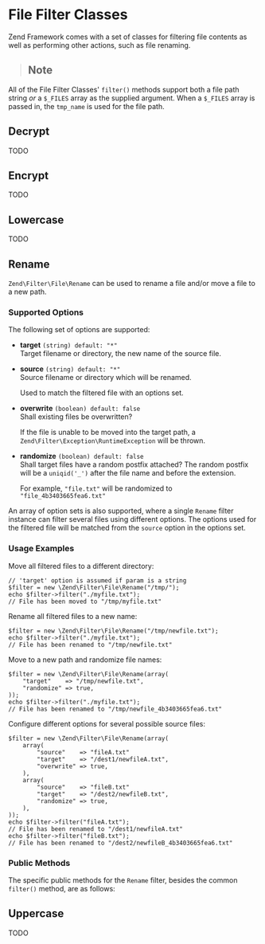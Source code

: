 # File Filter Classes

Zend Framework comes with a set of classes for filtering file contents as well as performing other
actions, such as file renaming.

> ## Note
All of the File Filter Classes' `filter()` methods support both a file path string *or* a `$_FILES`
array as the supplied argument. When a `$_FILES` array is passed in, the `tmp_name` is used for the
file path.

## Decrypt

TODO

## Encrypt

TODO

## Lowercase

TODO

## Rename

`Zend\Filter\File\Rename` can be used to rename a file and/or move a file to a new path.

### Supported Options

The following set of options are supported:

- **target** `(string) default: "*"`  
    Target filename or directory, the new name of the source file.

- **source** `(string) default: "*"`  
    Source filename or directory which will be renamed.

    Used to match the filtered file with an options set.

- **overwrite** `(boolean) default: false`  
    Shall existing files be overwritten?

    If the file is unable to be moved into the target path, a
`Zend\Filter\Exception\RuntimeException` will be thrown.

- **randomize** `(boolean) default: false`  
    Shall target files have a random postfix attached? The random postfix will be a `uniqid('_')`
after the file name and before the extension.

    For example, `"file.txt"` will be randomized to `"file_4b3403665fea6.txt"`

An array of option sets is also supported, where a single `Rename` filter instance can filter
several files using different options. The options used for the filtered file will be matched from
the `source` option in the options set.

### Usage Examples

Move all filtered files to a different directory:

``` sourceCode
// 'target' option is assumed if param is a string
$filter = new \Zend\Filter\File\Rename("/tmp/");
echo $filter->filter("./myfile.txt");
// File has been moved to "/tmp/myfile.txt"
```

Rename all filtered files to a new name:

``` sourceCode
$filter = new \Zend\Filter\File\Rename("/tmp/newfile.txt");
echo $filter->filter("./myfile.txt");
// File has been renamed to "/tmp/newfile.txt"
```

Move to a new path and randomize file names:

``` sourceCode
$filter = new \Zend\Filter\File\Rename(array(
    "target"    => "/tmp/newfile.txt",
    "randomize" => true,
));
echo $filter->filter("./myfile.txt");
// File has been renamed to "/tmp/newfile_4b3403665fea6.txt"
```

Configure different options for several possible source files:

``` sourceCode
$filter = new \Zend\Filter\File\Rename(array(
    array(
        "source"    => "fileA.txt"
        "target"    => "/dest1/newfileA.txt",
        "overwrite" => true,
    ),
    array(
        "source"    => "fileB.txt"
        "target"    => "/dest2/newfileB.txt",
        "randomize" => true,
    ),
));
echo $filter->filter("fileA.txt");
// File has been renamed to "/dest1/newfileA.txt"
echo $filter->filter("fileB.txt");
// File has been renamed to "/dest2/newfileB_4b3403665fea6.txt"
```

### Public Methods

The specific public methods for the `Rename` filter, besides the common `filter()` method, are as
follows:

## Uppercase

TODO
